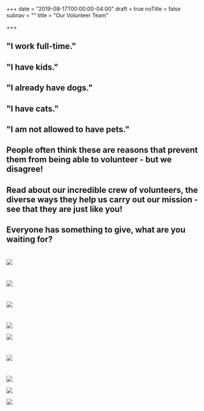 +++
date = "2019-08-17T00:00:00-04:00"
draft = true
noTitle = false
subnav = ""
title = "Our Volunteer Team"

+++
## "I work full-time."

## "I have kids."

## "I already have dogs."

## "I have cats."

## "I am not allowed to have pets."

## People often think these are reasons that prevent them from being able to volunteer - but we disagree!

## Read about our incredible crew of volunteers, the diverse ways they help us carry out our mission - see that they are just like you!

## Everyone has something to give, what are you waiting for?

#  

![](/img/articles/suzanne.svg)

# 

![](/img/articles/ELAINE.svg)

# 

![](/img/articles/SHANNON.svg)

# 

![](/img/articles/angie.svg)

![](/img/articles/alicia.svg)

# 

![](/img/articles/JENN.svg)

# 

![](/img/articles/vicki.svg)

![](/img/articles/CASEY-1.svg)

![](/img/articles/AMANDA.svg)